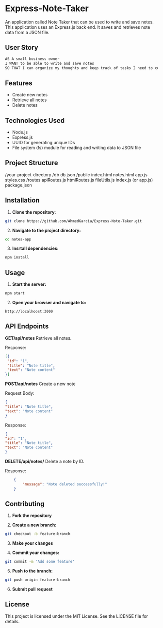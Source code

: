 # Express-Note-Taker

An application called Note Taker that can be used to write and save notes. This application uses an Express.js back end. It saves and retrieves note data from a JSON file.

## User Story

```md
AS A small business owner
I WANT to be able to write and save notes
SO THAT I can organize my thoughts and keep track of tasks I need to complete
```

## Features

- Create new notes
- Retrieve all notes
- Delete notes

## Technologies Used

- Node.js
- Express.js
- UUID for generating unique IDs
- File system (fs) module for reading and writing data to JSON file

## Project Structure
/your-project-directory
/db
db.json
/public
index.html
notes.html
app.js
styles.css
/routes
apiRoutes.js
htmlRoutes.js
fileUtils.js
index.js (or app.js)
package.json

## Installation

1. **Clone the repository:**

```bash
git clone https://github.com/AhmedGarcia/Express-Note-Taker.git
```

2. **Navigate to the project directory:**

```bash
cd notes-app
```

3. **Insrtall dependencies:**

```bash
npm install
```


## Usage

1. **Start the server:**

```bash
npm start
```

2. **Open your browser and navigate to:**

```arduino
http://localhoost:3000
```

## API Endpoints

  **GET/api/notes**
   Retrieve all notes.

   Response:

   ```json
  [{
    "id": "1",
    "title": "Note title",
    "text": "Note content"
   }]
   ```

  **POST/api/notes**
   Create a new note

   Request Body:

   ```json
   {
   "title": "Note title",
   "text": "Note content"
   }
   ```

   Response:

   ```json
   {
   "id": "1",
   "title": "Note title",
   "text": "Note content"
   }
   ```

  **DELETE/api/notes/**
   Delete a note by ID.

   Response:

```json
    {
        "message": "Note deleted successfully!"
    }
```


## Contributing

1. **Fork the repository**

2. **Create a new branch:**

```bash
git checkout -b feature-branch
```

3. **Make your changes**

4. **Commit your changes:**

```bash
git commit -m 'Add some feature'
```

5. **Push to the branch:**

```bash
git push origin feature-branch
```
6. **Submit pull request**

## License

This project is licensed under the MIT License. See the LICENSE file for details.

